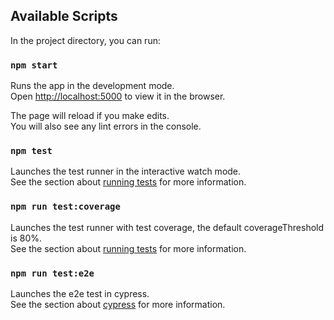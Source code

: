 ## Available Scripts

In the project directory, you can run:

### `npm start`

Runs the app in the development mode.\
Open [http://localhost:5000](http://localhost:5000) to view it in the browser.

The page will reload if you make edits.\
You will also see any lint errors in the console.

### `npm test`

Launches the test runner in the interactive watch mode.\
See the section about [running tests](https://facebook.github.io/create-react-app/docs/running-tests) for more information.

### `npm run test:coverage`

Launches the test runner with test coverage, the default coverageThreshold is 80%.\
See the section about [running tests](https://facebook.github.io/create-react-app/docs/running-tests) for more information.

### `npm run test:e2e`

Launches the e2e test in cypress.\
See the section about [cypress](https://docs.cypress.io) for more information.
